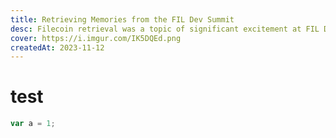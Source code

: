 ```yaml
---
title: Retrieving Memories from the FIL Dev Summit
desc: Filecoin retrieval was a topic of significant excitement at FIL Dev Summit. Learn how the Filecoin community is working to make retrievals more reliable.
cover: https://i.imgur.com/IK5DQEd.png
createdAt: 2023-11-12
---
```


# test

```js
var a = 1;
```
